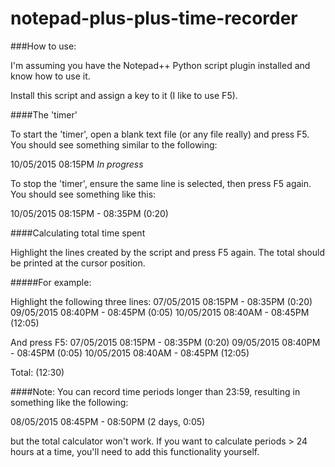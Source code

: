 # notepad-plus-plus-time-recorder

###How to use:

I'm assuming you have the Notepad++ Python script plugin installed and know how to use it.

Install this script and assign a key to it (I like to use F5).

####The 'timer'

To start the 'timer', open a blank text file (or any file really) and press F5.  You should see something similar to the following:

10/05/2015 08:15PM *In progress* 

To stop the 'timer', ensure the same line is selected, then press F5 again.  You should see something like this:

10/05/2015 08:15PM - 08:35PM (0:20) 

####Calculating total time spent

Highlight the lines created by the script and press F5 again.  The total should be printed at the cursor position.

#####For example:

Highlight the following three lines:
07/05/2015 08:15PM - 08:35PM (0:20)
09/05/2015 08:40PM - 08:45PM (0:05) 
10/05/2015 08:40AM - 08:45PM (12:05)

And press F5:
07/05/2015 08:15PM - 08:35PM (0:20)
09/05/2015 08:40PM - 08:45PM (0:05) 
10/05/2015 08:40AM - 08:45PM (12:05)

Total: (12:30)


####Note:
You can record time periods longer than 23:59, resulting in something like the following:

08/05/2015 08:45PM - 08:50PM (2 days, 0:05) 

but the total calculator won't work.  If you want to calculate periods > 24 hours at a time, you'll need to add this functionality yourself.

